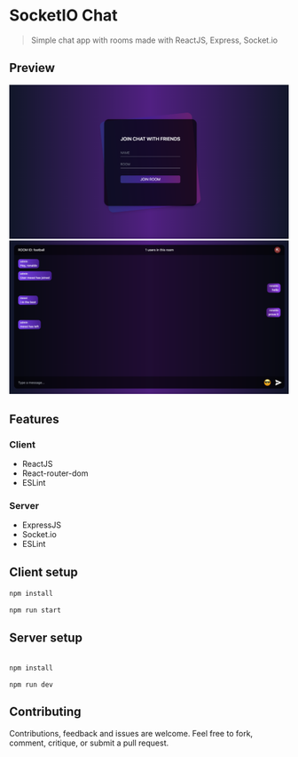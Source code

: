 # SocketIO Chat

> Simple chat app with rooms made with ReactJS, Express, Socket.io

## Preview

![image](client/src/assets/images/preview.png)
![image](client/src/assets/images/preview-2.png)

## Features

### Client

- ReactJS
- React-router-dom
- ESLint

### Server

- ExpressJS
- Socket.io
- ESLint

## Client setup

```
npm install
```

```
npm run start

```

## Server setup

```

npm install

```

```
npm run dev

```

## Contributing

Contributions, feedback and issues are welcome. Feel free to fork, comment, critique, or submit a pull request.
